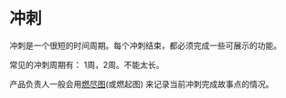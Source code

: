 # 冲刺
冲刺是一个很短的时间周期。每个冲刺结束，都必须完成一些可展示的功能。

常见的冲刺周期有： 1周，2周。不能太长。

产品负责人一般会用[燃尽图](/term/burn-down-chart)(或燃起图) 来记录当前冲刺完成故事点的情况。